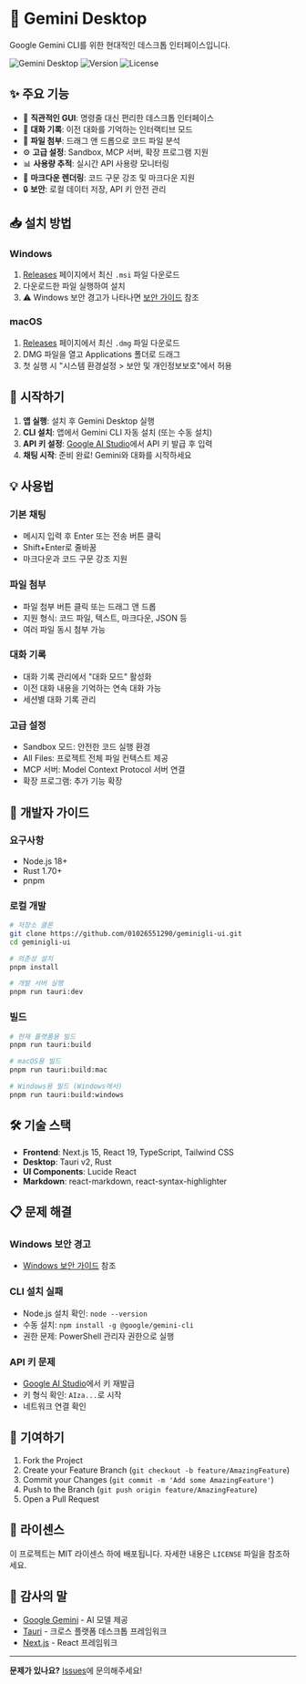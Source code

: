 # 🤖 Gemini Desktop

Google Gemini CLI를 위한 현대적인 데스크톱 인터페이스입니다.

![Gemini Desktop](https://img.shields.io/badge/Platform-Windows%20%7C%20macOS-blue)
![Version](https://img.shields.io/github/v/release/01026551290/geminigli-ui)
![License](https://img.shields.io/github/license/01026551290/geminigli-ui)

## ✨ 주요 기능

- 🎯 **직관적인 GUI**: 명령줄 대신 편리한 데스크톱 인터페이스
- 💬 **대화 기록**: 이전 대화를 기억하는 인터랙티브 모드
- 📎 **파일 첨부**: 드래그 앤 드롭으로 코드 파일 분석
- ⚙️ **고급 설정**: Sandbox, MCP 서버, 확장 프로그램 지원
- 📊 **사용량 추적**: 실시간 API 사용량 모니터링
- 🌈 **마크다운 렌더링**: 코드 구문 강조 및 마크다운 지원
- 🔒 **보안**: 로컬 데이터 저장, API 키 안전 관리

## 📥 설치 방법

### Windows
1. [Releases](https://github.com/01026551290/geminigli-ui/releases) 페이지에서 최신 `.msi` 파일 다운로드
2. 다운로드한 파일 실행하여 설치
3. ⚠️ Windows 보안 경고가 나타나면 [보안 가이드](WINDOWS_SECURITY.md) 참조

### macOS
1. [Releases](https://github.com/01026551290/geminigli-ui/releases) 페이지에서 최신 `.dmg` 파일 다운로드
2. DMG 파일을 열고 Applications 폴더로 드래그
3. 첫 실행 시 "시스템 환경설정 > 보안 및 개인정보보호"에서 허용

## 🚀 시작하기

1. **앱 실행**: 설치 후 Gemini Desktop 실행
2. **CLI 설치**: 앱에서 Gemini CLI 자동 설치 (또는 수동 설치)
3. **API 키 설정**: [Google AI Studio](https://aistudio.google.com/app/apikey)에서 API 키 발급 후 입력
4. **채팅 시작**: 준비 완료! Gemini와 대화를 시작하세요

## 💡 사용법

### 기본 채팅
- 메시지 입력 후 Enter 또는 전송 버튼 클릭
- Shift+Enter로 줄바꿈
- 마크다운과 코드 구문 강조 지원

### 파일 첨부
- 파일 첨부 버튼 클릭 또는 드래그 앤 드롭
- 지원 형식: 코드 파일, 텍스트, 마크다운, JSON 등
- 여러 파일 동시 첨부 가능

### 대화 기록
- 대화 기록 관리에서 "대화 모드" 활성화
- 이전 대화 내용을 기억하는 연속 대화 가능
- 세션별 대화 기록 관리

### 고급 설정
- Sandbox 모드: 안전한 코드 실행 환경
- All Files: 프로젝트 전체 파일 컨텍스트 제공
- MCP 서버: Model Context Protocol 서버 연결
- 확장 프로그램: 추가 기능 확장

## 🔧 개발자 가이드

### 요구사항
- Node.js 18+
- Rust 1.70+
- pnpm

### 로컬 개발
```bash
# 저장소 클론
git clone https://github.com/01026551290/geminigli-ui.git
cd geminigli-ui

# 의존성 설치
pnpm install

# 개발 서버 실행
pnpm run tauri:dev
```

### 빌드
```bash
# 현재 플랫폼용 빌드
pnpm run tauri:build

# macOS용 빌드
pnpm run tauri:build:mac

# Windows용 빌드 (Windows에서)
pnpm run tauri:build:windows
```

## 🛠️ 기술 스택

- **Frontend**: Next.js 15, React 19, TypeScript, Tailwind CSS
- **Desktop**: Tauri v2, Rust
- **UI Components**: Lucide React
- **Markdown**: react-markdown, react-syntax-highlighter

## 📋 문제 해결

### Windows 보안 경고
- [Windows 보안 가이드](WINDOWS_SECURITY.md) 참조

### CLI 설치 실패
- Node.js 설치 확인: `node --version`
- 수동 설치: `npm install -g @google/gemini-cli`
- 권한 문제: PowerShell 관리자 권한으로 실행

### API 키 문제
- [Google AI Studio](https://aistudio.google.com/app/apikey)에서 키 재발급
- 키 형식 확인: `AIza...`로 시작
- 네트워크 연결 확인

## 🤝 기여하기

1. Fork the Project
2. Create your Feature Branch (`git checkout -b feature/AmazingFeature`)
3. Commit your Changes (`git commit -m 'Add some AmazingFeature'`)
4. Push to the Branch (`git push origin feature/AmazingFeature`)
5. Open a Pull Request

## 📜 라이센스

이 프로젝트는 MIT 라이센스 하에 배포됩니다. 자세한 내용은 `LICENSE` 파일을 참조하세요.

## 🙏 감사의 말

- [Google Gemini](https://gemini.google.com/) - AI 모델 제공
- [Tauri](https://tauri.app/) - 크로스 플랫폼 데스크톱 프레임워크
- [Next.js](https://nextjs.org/) - React 프레임워크

---

**문제가 있나요?** [Issues](https://github.com/01026551290/geminigli-ui/issues)에 문의해주세요!
